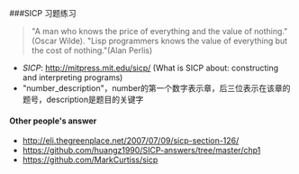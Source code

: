 ###SICP 习题练习
> "A man who knows the price of everything and the value of nothing."(Oscar Wilde).
> "Lisp programmers knows the value of everything but the cost of nothing."(Alan Perlis)

* *SICP*: http://mitpress.mit.edu/sicp/ (What is SICP about: constructing and interpreting programs)
* "number_description"，number的第一个数字表示章，后三位表示在该章的题号，description是题目的关键字
 
#### Other people's answer
* http://eli.thegreenplace.net/2007/07/09/sicp-section-126/
* https://github.com/huangz1990/SICP-answers/tree/master/chp1
* https://github.com/MarkCurtiss/sicp
